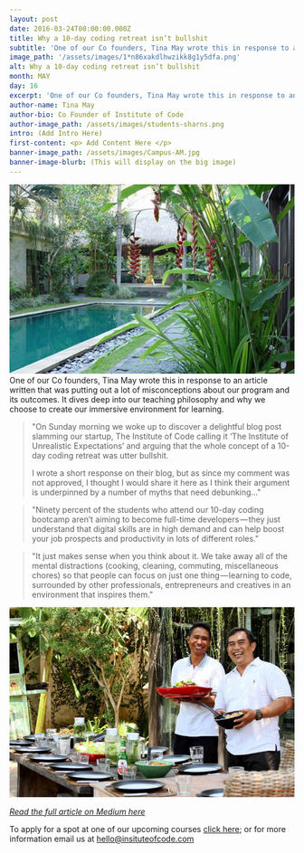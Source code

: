 ```yaml
---
layout: post
date: 2016-03-24T00:00:00.000Z
title: Why a 10-day coding retreat isn’t bullshit
subtitle: 'One of our Co founders, Tina May wrote this in response to an article written that was putting out a lot of misconceptions about our program and its outcomes. It dives deep into our teaching philosophy and why we choose to create our immersive environment for learning.'
image_path: '/assets/images/1*n86xakdlhwzikk8g1y5dfa.png'
alt: Why a 10-day coding retreat isn’t bullshit
month: MAY
day: 16
excerpt: 'One of our Co founders, Tina May wrote this in response to an article written that was putting out a lot of misconceptions about our program and its outcomes. It dives deep into our teaching philosophy and why we choose to create our immersive environment for learning.'
author-name: Tina May
author-bio: Co Founder of Institute of Code
author-image_path: /assets/images/students-sharns.png
intro: (Add Intro Here)
first-content: <p> Add Content Here </p>
banner-image_path: /assets/images/Campus-AM.jpg
banner-image-blurb: (This will display on the big image)
---
```



![](/uploads/versions/1-n86xakdlhwzikk8g1y5dfa---x----800-532x---.png)One of our Co founders, Tina May wrote this in response to an article written that was putting out a lot of misconceptions about our program and its outcomes. It dives deep into our teaching philosophy and why we choose to create our immersive environment for learning.

> "On Sunday morning we woke up to discover a delightful blog post slamming our startup, The Institute of Code calling it ‘The Institute of Unrealistic Expectations’ and arguing that the whole concept of a 10-day coding retreat was utter bullshit.
>
> I wrote a short response on their blog, but as since my comment was not approved, I thought I would share it here as I think their argument is underpinned by a number of myths that need debunking…"

> "Ninety percent of the students who attend our 10-day coding bootcamp aren’t aiming to become full-time developers — they just understand that digital skills are in high demand and can help boost your job prospects and productivity in lots of different roles."

> "It just makes sense when you think about it. We take away all of the mental distractions (cooking, cleaning, commuting, miscellaneous chores) so that people can focus on just one thing — learning to code, surrounded by other professionals, entrepreneurs and creatives in an environment that inspires them."

![](/uploads/versions/institute-of-code-2---x----800-533x---.jpg)

[*Read the full article on Medium here*](https://medium.com/@Tinamayswinkels/why-a-10-day-coding-retreat-isnt-bullshit-5041ef4632b8#.uetcjtg96)

To apply for a spot at one of our upcoming courses [click here](http://www.instituteofcode.com/apply.html); or for more information email us at hello@insituteofcode.com
